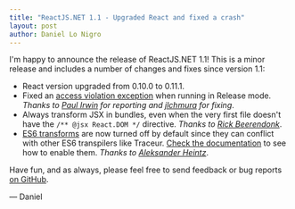 ```yaml
---
title: "ReactJS.NET 1.1 - Upgraded React and fixed a crash"
layout: post
author: Daniel Lo Nigro
---
```


I'm happy to announce the release of ReactJS.NET 1.1! This is a minor release and includes a number of changes and fixes since version 1.1:

 * React version upgraded from 0.10.0 to 0.11.1.
 * Fixed an [access violation exception](https://github.com/reactjs/React.NET/issues/28) when running in Release mode. *Thanks to [Paul Irwin](https://github.com/paulirwin) for reporting and [jlchmura](https://github.com/jlchmura) for fixing*.
 * Always transform JSX in bundles, even when the very first file doesn't have the `/** @jsx React.DOM */` directive. *Thanks to [Rick Beerendonk](https://github.com/rickbeerendonk)*.
 * [ES6 transforms](/guides/es6.html) are now turned off by default since they can conflict with other ES6 transpilers like Traceur. [Check the documentation](/guides/es6.html) to see how to enable them. *Thanks to [Aleksander Heintz](https://github.com/Alxandr)*.

Have fun, and as always, please feel free to send feedback or bug reports
[on GitHub](https://github.com/reactjs/React.NET).

— Daniel
